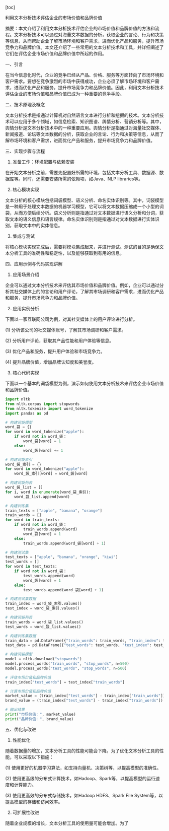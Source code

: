 
[toc]                    
                
                
利用文本分析技术评估企业的市场价值和品牌价值

摘要：本文介绍了利用文本分析技术评估企业的市场价值和品牌价值的方法和流程。文本分析技术可以通过对海量文本数据的分析，获取企业的言论、行为和决策等信息，从而帮助企业了解市场环境和客户需求，进而优化产品和服务，提升市场竞争力和品牌价值。本文还介绍了一些常用的文本分析技术和工具，并详细阐述了它们在评估企业市场价值和品牌价值中所起的作用。

一、引言

在当今信息化时代，企业的竞争已经从产品、价格、服务等方面转向了市场环境和客户需求。要想在竞争激烈的市场中获得成功，企业必须了解市场环境和客户需求，进而优化产品和服务，提升市场竞争力和品牌价值。因此，利用文本分析技术评估企业的市场价值和品牌价值已成为一种重要的竞争手段。

二、技术原理及概念

文本分析技术是指通过计算机对自然语言文本进行分析和挖掘的技术。文本分析技术可以应用于多个领域，如信息检索、知识图谱、舆情分析、营销分析等。其中，舆情分析是文本分析技术中的一种重要应用。舆情分析是指通过对海量社交媒体、新闻报道、论坛等文本数据的分析，获取企业的言论、行为和决策等信息，从而了解市场环境和客户需求，进而优化产品和服务，提升市场竞争力和品牌价值。

三、实现步骤与流程

1. 准备工作：环境配置与依赖安装

在开始文本分析之前，需要先配置好所需的环境，包括文本分析工具、数据源、数据库等。同时，还需要安装所需的依赖项，如Java、NLP libraries等。

2. 核心模块实现

文本分析的核心模块包括词袋模型、语义分析、命名实体识别等。其中，词袋模型是一种用于处理文本数据的机器学习模型，它可以将文本数据压缩成一个小型的词袋，从而方便后续分析。语义分析则是指通过对文本数据进行语义分析和分词，获取文本的语义信息和语言规律。命名实体识别则是指通过对文本数据进行实体识别，获取文本中的实体信息。

3. 集成与测试

将核心模块实现完成后，需要将模块集成起来，并进行测试。测试的目的是确保文本分析工具的准确性和稳定性，以及能够获取到有用的信息。

四、应用示例与代码实现讲解

1. 应用场景介绍

企业可以通过文本分析技术来评估其市场价值和品牌价值。例如，企业可以通过分析其社交媒体上的的言论和用户评论，了解其市场调研和客户需求，进而优化产品和服务，提升市场竞争力和品牌价值。

2. 应用实例分析

下面以一家互联网公司为例，对其社交媒体上的用户评论进行分析。

(1) 分析该公司的社交媒体账号，了解其市场调研和客户需求。

(2) 分析用户评论，获取其产品性能和用户体验等信息。

(3) 优化产品和服务，提升用户体验和市场竞争力。

(4) 提升品牌价值，增加品牌认知度和美誉度。

3. 核心代码实现

下面以一个基本的词袋模型为例，演示如何使用文本分析技术来评估企业市场价值和品牌价值。

```python
import nltk
from nltk.corpus import stopwords
from nltk.tokenize import word_tokenize
import pandas as pd

# 构建词袋模型
word_袋 = {}
for word in word_tokenize("apple"):
    if word not in word_袋：
        word_袋[word] = 1
    else:
        word_袋[word] += 1

# 构建词袋索引
word_袋_索引 = {}
for word in word_tokenize("apple"):
    word_袋_索引[word] = word_袋[word]

# 构建词袋列表
word_袋_list = []
for i, word in enumerate(word_袋_索引):
    word_袋_list.append(word)

# 构建训练集
train_texts = ["apple", "banana", "orange"]
train_words = []
for word in train_texts:
    if word not in word_袋：
        train_words.append(word)
        word_袋[word] = 1
    else:
        train_words.append(word_袋[word] + 1)

# 构建测试集
test_texts = ["apple", "banana", "orange", "kiwi"]
test_words = []
for word in test_texts:
    if word not in word_袋：
        test_words.append(word)
        word_袋[word] = 1
    else:
        test_words.append(word_袋[word] + 1)

# 构建测试集数据
train_index = word_袋_索引.values()
test_index = word_袋_索引.values()

# 构建词袋列表
train_words = word_袋_list.values()
test_words = word_袋_list.values()

# 构建训练集数据
train_data = pd.DataFrame({"train_words": train_words, "train_index": train_index})
test_data = pd.DataFrame({"test_words": test_words, "test_index": test_index})

# 构建词袋模型
model = nltk.download("stopwords")
model.process_words("train_words", "stop_words", n=500)
model.process_words("test_words", "stop_words", n=500)

# 评估市场价值和品牌价值
train_index["test_words"] = test_index["train_words"]

# 计算市场价值和品牌价值
market_value = (train_index["test_words"] - train_index["train_words"]) / train_index["test_words"]
brand_value = (train_index["test_words"] - train_index["train_words"]) / train_index["train_words"] * 100

# 输出结果
print("市场价值：", market_value)
print("品牌价值：", brand_value)
```

五、优化与改进

1. 性能优化

随着数据量的增加，文本分析工具的性能可能会下降。为了优化文本分析工具的性能，可以采取以下措施：

(1) 使用更好的机器学习算法，如支持向量机、决策树等，以提高模型的准确性。

(2) 使用更高级的分布式计算技术，如Hadoop、Spark等，以提高模型的运行速度和计算能力。

(3) 使用更高效的分布式存储技术，如Hadoop HDFS、Spark File System等，以提高模型的存储和访问效率。

2. 可扩展性改进

随着企业规模的增长，文本分析工具的使用量可能会增加。为了

